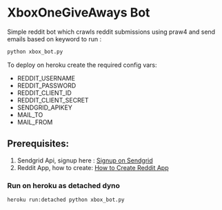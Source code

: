 # XboxOneGiveAways Bot

Simple reddit bot which crawls reddit submissions using praw4 and send emails based on keyword
to run : 
```python
python xbox_bot.py
```

To deploy on heroku create the required config vars:
* REDDIT_USERNAME
* REDDIT_PASSWORD
* REDDIT_CLIENT_ID
* REDDIT_CLIENT_SECRET
* SENDGRID_APIKEY
* MAIL_TO
* MAIL_FROM

## Prerequisites:
1. Sendgrid Api, signup here : [Signup on Sendgrid](https://app.sendgrid.com/signup)
2. Reddit App, how to create: [How to Create Reddit App](https://ssl.reddit.com/prefs/apps/)

### Run on heroku as detached dyno

```python
heroku run:detached python xbox_bot.py
```